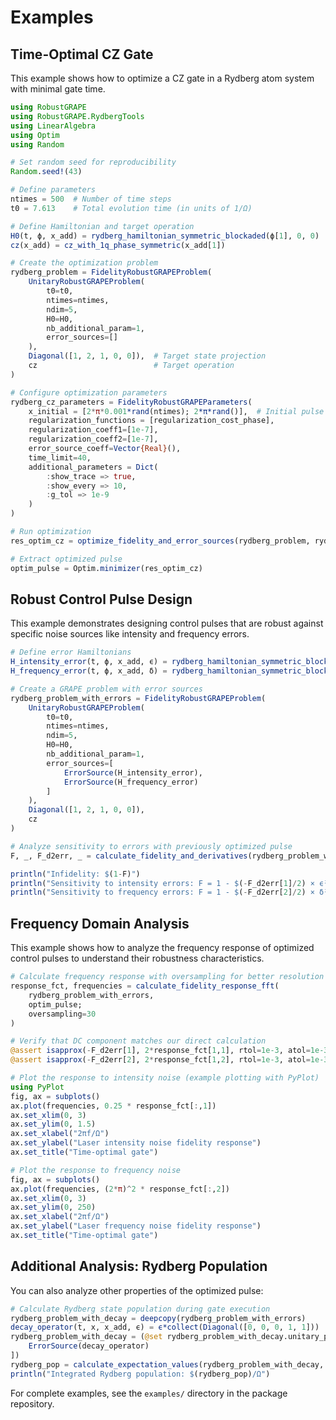 # Examples

## Time-Optimal CZ Gate

This example shows how to optimize a CZ gate in a Rydberg atom system with minimal gate time.

```julia
using RobustGRAPE
using RobustGRAPE.RydbergTools
using LinearAlgebra
using Optim
using Random

# Set random seed for reproducibility
Random.seed!(43)

# Define parameters
ntimes = 500  # Number of time steps
t0 = 7.613    # Total evolution time (in units of 1/Ω)

# Define Hamiltonian and target operation
H0(t, ϕ, x_add) = rydberg_hamiltonian_symmetric_blockaded(ϕ[1], 0, 0)
cz(x_add) = cz_with_1q_phase_symmetric(x_add[1])

# Create the optimization problem
rydberg_problem = FidelityRobustGRAPEProblem(
    UnitaryRobustGRAPEProblem(
        t0=t0,
        ntimes=ntimes,
        ndim=5,
        H0=H0,
        nb_additional_param=1,
        error_sources=[]
    ),
    Diagonal([1, 2, 1, 0, 0]),  # Target state projection
    cz                          # Target operation
)

# Configure optimization parameters
rydberg_cz_parameters = FidelityRobustGRAPEParameters(
    x_initial = [2*π*0.001*rand(ntimes); 2*π*rand()],  # Initial pulse + phase parameter
    regularization_functions = [regularization_cost_phase],
    regularization_coeff1=[1e-7],
    regularization_coeff2=[1e-7],
    error_source_coeff=Vector{Real}(),
    time_limit=40,
    additional_parameters = Dict(
        :show_trace => true,
        :show_every => 10,
        :g_tol => 1e-9
    )
)

# Run optimization
res_optim_cz = optimize_fidelity_and_error_sources(rydberg_problem, rydberg_cz_parameters)

# Extract optimized pulse
optim_pulse = Optim.minimizer(res_optim_cz)
```

## Robust Control Pulse Design

This example demonstrates designing control pulses that are robust against specific noise sources like intensity and frequency errors.

```julia
# Define error Hamiltonians
H_intensity_error(t, ϕ, x_add, ϵ) = rydberg_hamiltonian_symmetric_blockaded(ϕ[1], ϵ, 0) - H0(t, ϕ, x_add)
H_frequency_error(t, ϕ, x_add, δ) = rydberg_hamiltonian_symmetric_blockaded(ϕ[1], 0, δ) - H0(t, ϕ, x_add)

# Create a GRAPE problem with error sources
rydberg_problem_with_errors = FidelityRobustGRAPEProblem(
    UnitaryRobustGRAPEProblem(
        t0=t0,
        ntimes=ntimes,
        ndim=5,
        H0=H0,
        nb_additional_param=1,
        error_sources=[
            ErrorSource(H_intensity_error),
            ErrorSource(H_frequency_error)
        ]
    ),
    Diagonal([1, 2, 1, 0, 0]),
    cz
)

# Analyze sensitivity to errors with previously optimized pulse
F, _, F_d2err, _ = calculate_fidelity_and_derivatives(rydberg_problem_with_errors, optim_pulse)

println("Infidelity: $(1-F)")
println("Sensitivity to intensity errors: F = 1 - $(-F_d2err[1]/2) × ϵ²")
println("Sensitivity to frequency errors: F = 1 - $(-F_d2err[2]/2) × δ²")
```

## Frequency Domain Analysis

This example shows how to analyze the frequency response of optimized control pulses to understand their robustness characteristics.

```julia
# Calculate frequency response with oversampling for better resolution
response_fct, frequencies = calculate_fidelity_response_fft(
    rydberg_problem_with_errors, 
    optim_pulse; 
    oversampling=30
)

# Verify that DC component matches our direct calculation
@assert isapprox(-F_d2err[1], 2*response_fct[1,1], rtol=1e-3, atol=1e-3)
@assert isapprox(-F_d2err[2], 2*response_fct[1,2], rtol=1e-3, atol=1e-3)

# Plot the response to intensity noise (example plotting with PyPlot)
using PyPlot
fig, ax = subplots()
ax.plot(frequencies, 0.25 * response_fct[:,1])
ax.set_xlim(0, 3)
ax.set_ylim(0, 1.5)
ax.set_xlabel("2πf/Ω")
ax.set_ylabel("Laser intensity noise fidelity response")
ax.set_title("Time-optimal gate")

# Plot the response to frequency noise
fig, ax = subplots()
ax.plot(frequencies, (2*π)^2 * response_fct[:,2])
ax.set_xlim(0, 3)
ax.set_ylim(0, 250)
ax.set_xlabel("2πf/Ω")
ax.set_ylabel("Laser frequency noise fidelity response")
ax.set_title("Time-optimal gate")
```

## Additional Analysis: Rydberg Population

You can also analyze other properties of the optimized pulse:

```julia
# Calculate Rydberg state population during gate execution
rydberg_problem_with_decay = deepcopy(rydberg_problem_with_errors)
decay_operator(t, x, x_add, ϵ) = ϵ*collect(Diagonal([0, 0, 0, 1, 1]))
rydberg_problem_with_decay = (@set rydberg_problem_with_decay.unitary_problem.error_sources = [
    ErrorSource(decay_operator)
])
rydberg_pop = calculate_expectation_values(rydberg_problem_with_decay, optim_pulse)[end, 1]
println("Integrated Rydberg population: $(rydberg_pop)/Ω")
```

For complete examples, see the `examples/` directory in the package repository.